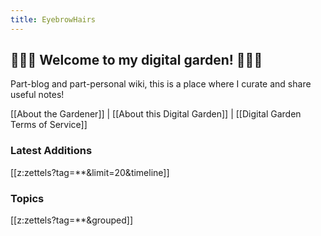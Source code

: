```yaml
---
title: EyebrowHairs
---
```


## 🌷🌱🌹 Welcome to my digital garden! 🌼🌿🌻
Part-blog and part-personal wiki, this is a place where I curate and share useful notes!

[[About the Gardener]] | [[About this Digital Garden]] | [[Digital Garden Terms of Service]]

### Latest Additions
[[z:zettels?tag=**&limit=20&timeline]]

### Topics
[[z:zettels?tag=**&grouped]]